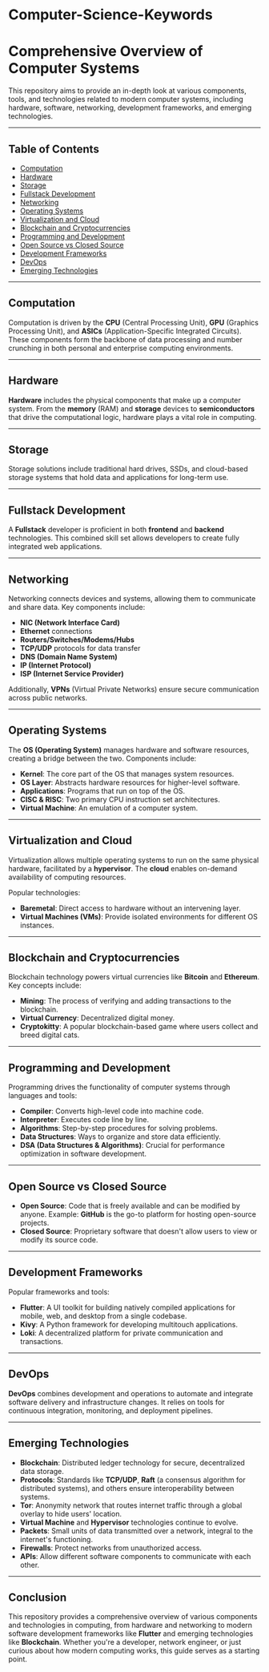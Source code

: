 # Computer-Science-Keywords
# Comprehensive Overview of Computer Systems

This repository aims to provide an in-depth look at various components, tools, and technologies related to modern computer systems, including hardware, software, networking, development frameworks, and emerging technologies.

---

## Table of Contents
- [Computation](#computation)
- [Hardware](#hardware)
- [Storage](#storage)
- [Fullstack Development](#fullstack-development)
- [Networking](#networking)
- [Operating Systems](#operating-systems)
- [Virtualization and Cloud](#virtualization-and-cloud)
- [Blockchain and Cryptocurrencies](#blockchain-and-cryptocurrencies)
- [Programming and Development](#programming-and-development)
- [Open Source vs Closed Source](#open-source-vs-closed-source)
- [Development Frameworks](#development-frameworks)
- [DevOps](#devops)
- [Emerging Technologies](#emerging-technologies)

---

## Computation

Computation is driven by the **CPU** (Central Processing Unit), **GPU** (Graphics Processing Unit), and **ASICs** (Application-Specific Integrated Circuits). These components form the backbone of data processing and number crunching in both personal and enterprise computing environments.

---

## Hardware

**Hardware** includes the physical components that make up a computer system. From the **memory** (RAM) and **storage** devices to **semiconductors** that drive the computational logic, hardware plays a vital role in computing.

---

## Storage

Storage solutions include traditional hard drives, SSDs, and cloud-based storage systems that hold data and applications for long-term use.

---

## Fullstack Development

A **Fullstack** developer is proficient in both **frontend** and **backend** technologies. This combined skill set allows developers to create fully integrated web applications.

---

## Networking

Networking connects devices and systems, allowing them to communicate and share data. Key components include:
- **NIC (Network Interface Card)**
- **Ethernet** connections
- **Routers/Switches/Modems/Hubs**
- **TCP/UDP** protocols for data transfer
- **DNS (Domain Name System)**
- **IP (Internet Protocol)**
- **ISP (Internet Service Provider)**

Additionally, **VPNs** (Virtual Private Networks) ensure secure communication across public networks.

---

## Operating Systems

The **OS (Operating System)** manages hardware and software resources, creating a bridge between the two. Components include:
- **Kernel**: The core part of the OS that manages system resources.
- **OS Layer**: Abstracts hardware resources for higher-level software.
- **Applications**: Programs that run on top of the OS.
- **CISC & RISC**: Two primary CPU instruction set architectures.
- **Virtual Machine**: An emulation of a computer system.

---

## Virtualization and Cloud

Virtualization allows multiple operating systems to run on the same physical hardware, facilitated by a **hypervisor**. The **cloud** enables on-demand availability of computing resources. 

Popular technologies:
- **Baremetal**: Direct access to hardware without an intervening layer.
- **Virtual Machines (VMs)**: Provide isolated environments for different OS instances.

---

## Blockchain and Cryptocurrencies

Blockchain technology powers virtual currencies like **Bitcoin** and **Ethereum**. Key concepts include:
- **Mining**: The process of verifying and adding transactions to the blockchain.
- **Virtual Currency**: Decentralized digital money.
- **Cryptokitty**: A popular blockchain-based game where users collect and breed digital cats.

---

## Programming and Development

Programming drives the functionality of computer systems through languages and tools:
- **Compiler**: Converts high-level code into machine code.
- **Interpreter**: Executes code line by line.
- **Algorithms**: Step-by-step procedures for solving problems.
- **Data Structures**: Ways to organize and store data efficiently.
- **DSA (Data Structures & Algorithms)**: Crucial for performance optimization in software development.

---

## Open Source vs Closed Source

- **Open Source**: Code that is freely available and can be modified by anyone. Example: **GitHub** is the go-to platform for hosting open-source projects.
- **Closed Source**: Proprietary software that doesn't allow users to view or modify its source code.

---

## Development Frameworks

Popular frameworks and tools:
- **Flutter**: A UI toolkit for building natively compiled applications for mobile, web, and desktop from a single codebase.
- **Kivy**: A Python framework for developing multitouch applications.
- **Loki**: A decentralized platform for private communication and transactions.

---

## DevOps

**DevOps** combines development and operations to automate and integrate software delivery and infrastructure changes. It relies on tools for continuous integration, monitoring, and deployment pipelines.

---

## Emerging Technologies

- **Blockchain**: Distributed ledger technology for secure, decentralized data storage.
- **Protocols**: Standards like **TCP/UDP**, **Raft** (a consensus algorithm for distributed systems), and others ensure interoperability between systems.
- **Tor**: Anonymity network that routes internet traffic through a global overlay to hide users' location.
- **Virtual Machine** and **Hypervisor** technologies continue to evolve.
- **Packets**: Small units of data transmitted over a network, integral to the internet's functioning.
- **Firewalls**: Protect networks from unauthorized access.
- **APIs**: Allow different software components to communicate with each other.

---

## Conclusion

This repository provides a comprehensive overview of various components and technologies in computing, from hardware and networking to modern software development frameworks like **Flutter** and emerging technologies like **Blockchain**. Whether you're a developer, network engineer, or just curious about how modern computing works, this guide serves as a starting point.
